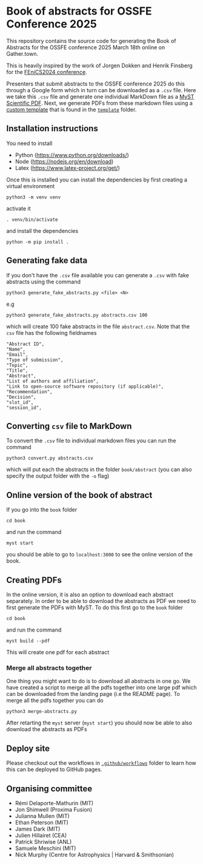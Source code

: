 # Book of abstracts for OSSFE Conference 2025

This repository contains the source code for generating the Book of Abstracts for the OSSFE conference 2025 March 18th online on Gather.town.

This is heavily inspired by the work of Jorgen Dokken and Henrik Finsberg for the [FEniCS2024 conference](https://github.com/scientificcomputing/fenics2024).

Presenters that submit abstracts to the OSSFE conference 2025 do this through a Google form which in turn can be downloaded as a `.csv` file. Here we take this `.csv` file and generate one individual MarkDown file as a [MyST Scientific PDF](https://mystmd.org/guide/creating-pdf-documents). Next, we generate PDFs from these markdown files using a [custom template](https://mystmd.org/jtex/create-a-latex-template) that is found in the [`template`](template) folder.

## Installation instructions

You need to install

- Python (https://www.python.org/downloads/)
- Node (https://nodejs.org/en/download)
- Latex (https://www.latex-project.org/get/)

Once this is installed you can install the dependencies by first creating a virtual environment

```
python3 -m venv venv
```

activate it

```
. venv/bin/activate
```

and install the dependencies

```
python -m pip install .
```

## Generating fake data

If you don't have the `.csv` file available you can generate a `.csv` with fake abstracts using the command

```
python3 generate_fake_abstracts.py <file> <N>
```

e.g

```
python3 generate_fake_abstracts.py abstracts.csv 100
```

which will create 100 fake abstracts in the file `abstract.csv`. Note that the `csv` file has the following fieldnames

```
"Abstract ID",
"Name",
"Email",
"Type of submission",
"Topic",
"Title",
"Abstract",
"List of authors and affiliation",
"Link to open-source software repository (if applicable)",
"Recommendation",
"Decision",
"slot_id",
"session_id",
```

## Converting `csv` file to MarkDown

To convert the `.csv` file to individual markdown files you can run the command

```
python3 convert.py abstracts.csv
```

which will put each the abstracts in the folder `book/abstract` (you can also specify the output folder with the `-o` flag)

## Online version of the book of abstract

If you go into the `book` folder

```
cd book
```

and run the command

```
myst start
```

you should be able to go to `localhost:3000` to see the online version of the book.

## Creating PDFs

In the online version, it is also an option to download each abstract separately. In order to be able to download the abstracts as PDF we need to first generate the PDFs with MyST. To do this first go to the `book` folder

```
cd book
```

and run the command

```
myst build --pdf
```

This will create one pdf for each abstract

### Merge all abstracts together

One thing you might want to do is to download all abstracts in one go. We have created a script to merge all the pdfs together into one large pdf which can be downloaded from the landing page (i.e the README page). To merge all the pdfs together you can do

```
python3 merge-abstracts.py
```

After retarting the `myst` server (`myst start`) you should now be able to also download the abstracts as PDFs

## Deploy site

Please checkout out the workflows in [`.github/workflows`](.github/workflows) folder to learn how this can be deployed to GitHub pages.

## Organising committee

- Rémi Delaporte-Mathurin (MIT)
- Jon Shimwell (Proxima Fusion)
- Julianna Mullen (MIT)
- Ethan Peterson (MIT)
- James Dark (MIT)
- Julien Hillairet (CEA)
- Patrick Shriwise (ANL)
- Samuele Meschini (MIT)
- Nick Murphy (Centre for Astrophysics | Harvard & Smithsonian)
